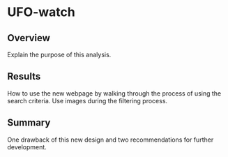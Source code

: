 # UFO-watch

## Overview
Explain the purpose of this analysis.

## Results 
How to use the new webpage by walking through the process of using the search criteria. Use images during the filtering process.

## Summary
One drawback of this new design and two recommendations for further development.

